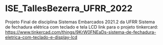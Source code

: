 # ISE_TallesBezerra_UFRR_2022
Projeto Final de disciplina Sistemas Embarcados 2021.2 da UFRR
Sistema de fechadura elétrica com teclado e tela LCD
link para o projeto tinkercard: https://www.tinkercad.com/things/9KrW0FNEaDs-sistema-de-fechadura-eletrica-com-teclado-e-display-lcd
